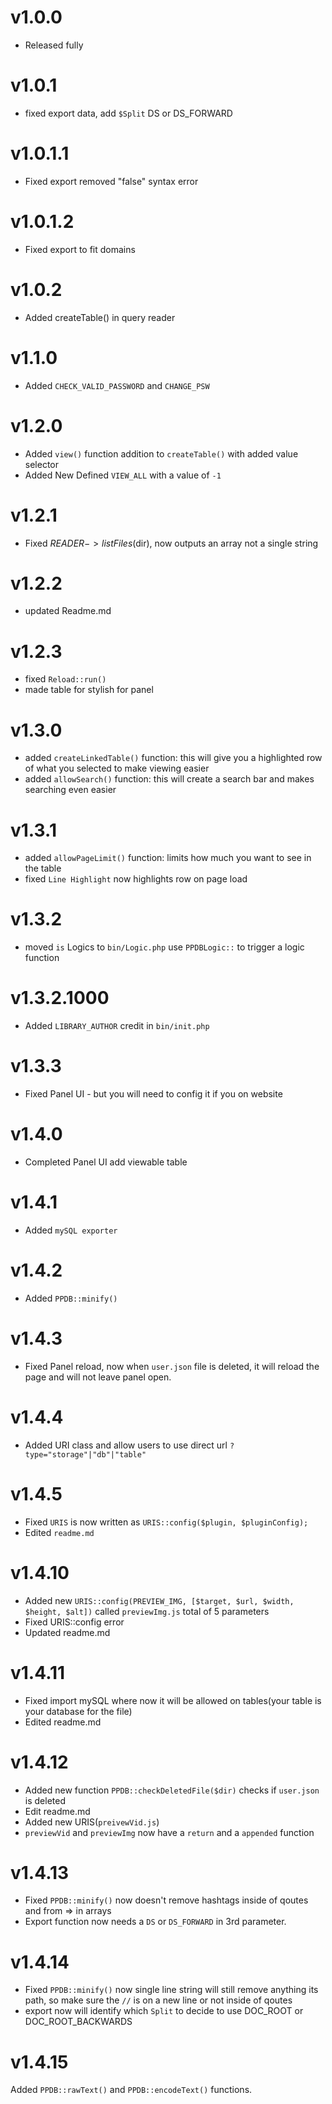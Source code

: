 # v1.0.0

- Released fully

# v1.0.1

- fixed export data, add `$Split` DS or DS_FORWARD

# v1.0.1.1

- Fixed export removed "false" syntax error

# v1.0.1.2

- Fixed export to fit domains

# v1.0.2

- Added createTable() in query reader

# v1.1.0

- Added `CHECK_VALID_PASSWORD` and `CHANGE_PSW`

# v1.2.0

- Added `view()` function addition to `createTable()` with added value selector
- Added New Defined `VIEW_ALL` with a value of `-1`

# v1.2.1

- Fixed $READER->listFiles($dir), now outputs an array not a single string

# v1.2.2

- updated Readme.md

# v1.2.3

- fixed `Reload::run()`
- made table for stylish for panel

# v1.3.0

- added `createLinkedTable()` function: this will give you a highlighted row of what you selected to make viewing easier
- added `allowSearch()` function: this will create a search bar and makes searching even easier

# v1.3.1

- added `allowPageLimit()` function: limits how much you want to see in the table
- fixed `Line Highlight` now highlights row on page load 

# v1.3.2

- moved `is` Logics to `bin/Logic.php` use `PPDBLogic::` to trigger a logic function

# v1.3.2.1000

- Added `LIBRARY_AUTHOR` credit in `bin/init.php`

# v1.3.3

- Fixed Panel UI - but you will need to config it if you on website

# v1.4.0

- Completed Panel UI add viewable table

# v1.4.1

- Added `mySQL exporter`

# v1.4.2

- Added `PPDB::minify()`

# v1.4.3

- Fixed Panel reload, now when `user.json` file is deleted, it will reload the page and will not leave panel open.

# v1.4.4

- Added URI class and allow users to use direct url `?type="storage"|"db"|"table"`

# v1.4.5

- Fixed `URIS` is now written as `URIS::config($plugin, $pluginConfig);`
- Edited `readme.md`

# v1.4.10

- Added new `URIS::config(PREVIEW_IMG, [$target, $url, $width, $height, $alt])` called `previewImg.js` total of 5 parameters
- Fixed URIS::config error
- Updated readme.md

# v1.4.11

- Fixed import mySQL where now it will be allowed on tables(your table is your database for the file)
- Edited readme.md

# v1.4.12

- Added new function `PPDB::checkDeletedFile($dir)` checks if `user.json` is deleted
- Edit readme.md
- Added new URIS(`preivewVid.js`) 
- `previewVid` and `previewImg` now have a `return` and a `appended` function

# v1.4.13

- Fixed `PPDB::minify()` now doesn't remove hashtags inside of qoutes and from => in arrays
- Export function now needs a `DS` or `DS_FORWARD` in 3rd parameter.

# v1.4.14

- Fixed `PPDB::minify()` now single line string will still remove anything its path, so make sure the `//` is on a new line or not inside of qoutes
- export now will identify which `Split` to decide to use DOC_ROOT or DOC_ROOT_BACKWARDS

# v1.4.15

Added `PPDB::rawText()` and `PPDB::encodeText()` functions.
